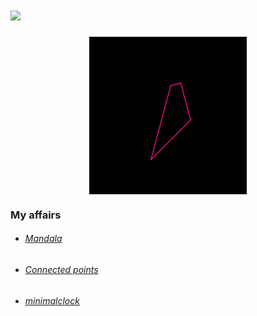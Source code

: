 # <img src="https://github.com/blackcater/blackcater/raw/main/images/Hi.gif" height="32"/>

<div style="align: center;">
    <!--<img src="https://media.giphy.com/media/l41Yt5ljkUiMfUHHW/giphy.gif" style="width: 50%; display: block; margin: 0 auto;" alt="GIF">-->
    <img src="gif/polygon.gif" style="width: 50%; display: block; margin: 0 auto;" alt="GIF">
</div>

### My affairs
  - ###### [Mandala](https://rw610.github.io/mandala/)
  - ###### [Connected points](https://rw610.github.io/canvas/)
  - ###### [minimalclock](https://rw610.github.io/minimalclock/)
